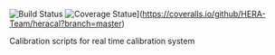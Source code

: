 ![Build Status](https://travis-ci.org/HERA-Team/heracal.svg?branch=master)
![Coverage Statue](https://coveralls.io/repos/github/HERA-Team/heracal/badge.svg?branch=master)](https://coveralls.io/github/HERA-Team/heracal?branch=master)

Calibration scripts for real time calibration system
